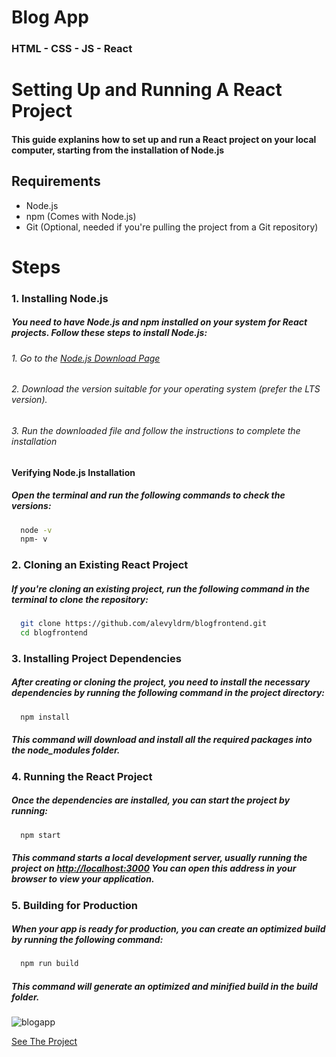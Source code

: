 # Blog App

### HTML - CSS - JS - React 

# Setting Up and Running A React Project

#### This guide explanins how to set up and run a React project on your local computer, starting from the installation of Node.js

## Requirements 
- Node.js
- npm (Comes with Node.js)
- Git (Optional, needed if you're pulling the project from a Git repository)

# Steps

### 1. Installing Node.js
   
##### You need to have Node.js and npm installed on your system for React projects. Follow these steps to install Node.js:

###### 1. Go to the [Node.js Download Page](https://nodejs.org/en/download/package-manager)
###### 2. Download the version suitable for your operating system (prefer the LTS version).
###### 3. Run the downloaded file and follow the instructions to complete the installation

#### Verifying Node.js Installation
##### Open the terminal and run the following commands to check the versions:

```bash
  node -v
  npm- v
```

### 2. Cloning an Existing React Project
   
##### If you're cloning an existing project, run the following command in the terminal to clone the repository:

```bash
  git clone https://github.com/alevyldrm/blogfrontend.git
  cd blogfrontend
```

### 3. Installing Project Dependencies
   
##### After creating or cloning the project, you need to install the necessary dependencies by running the following command in the project directory:

```bash
  npm install
```
##### This command will download and install all the required packages into the node_modules folder.

### 4. Running the React Project
   
##### Once the dependencies are installed, you can start the project by running:

```bash
  npm start
```
##### This command starts a local development server, usually running the project on   [http://localhost:3000](http://localhost:3000) You can open this address in your browser to view your application.

### 5. Building for Production
   
##### When your app is ready for production, you can create an optimized build by running the following command:

```bash
  npm run build
```
##### This command will generate an optimized and minified build in the build folder.

![blogapp](https://github.com/user-attachments/assets/acc98853-ded9-4ca0-ab96-b5ce79299903)

[See The Project ](https://blogfrontend-alev.netlify.app/)




    
